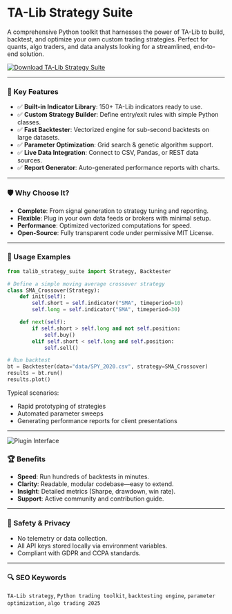 # TA-Lib Strategy Suite 

A comprehensive Python toolkit that harnesses the power of TA-Lib to build, backtest, and optimize your own custom trading strategies. Perfect for quants, algo traders, and data analysts looking for a streamlined, end-to-end solution.

[![Download TA-Lib Strategy Suite](https://img.shields.io/badge/Download-TA--Lib%20Strategy%20Suite-blueviolet)](#)

---

### 🎯 Key Features

- ✅ **Built-in Indicator Library**: 150+ TA-Lib indicators ready to use.  
- ✅ **Custom Strategy Builder**: Define entry/exit rules with simple Python classes.  
- ✅ **Fast Backtester**: Vectorized engine for sub-second backtests on large datasets.  
- ✅ **Parameter Optimization**: Grid search & genetic algorithm support.  
- ✅ **Live Data Integration**: Connect to CSV, Pandas, or REST data sources.  
- ✅ **Report Generator**: Auto-generated performance reports with charts.

---

### 🛡 Why Choose It?

- **Complete**: From signal generation to strategy tuning and reporting.  
- **Flexible**: Plug in your own data feeds or brokers with minimal setup.  
- **Performance**: Optimized vectorized computations for speed.  
- **Open-Source**: Fully transparent code under permissive MIT License.

---

### 🧪 Usage Examples

```python
from talib_strategy_suite import Strategy, Backtester

# Define a simple moving average crossover strategy
class SMA_Crossover(Strategy):
    def init(self):
        self.short = self.indicator("SMA", timeperiod=10)
        self.long = self.indicator("SMA", timeperiod=30)

    def next(self):
        if self.short > self.long and not self.position:
            self.buy()
        elif self.short < self.long and self.position:
            self.sell()

# Run backtest
bt = Backtester(data="data/SPY_2020.csv", strategy=SMA_Crossover)
results = bt.run()
results.plot()
```

Typical scenarios:
- Rapid prototyping of strategies  
- Automated parameter sweeps  
- Generating performance reports for client presentations

---
![Plugin Interface](https://www.quantanalysis.org.uk/wp-content/uploads/2024/09/2024-09-30-Quantitative-developers-can-access-200-technical-analysis-tools-out-of-the-box-using-Python-and-TA-Lib.jpeg)  


### 🏆 Benefits

- **Speed**: Run hundreds of backtests in minutes.  
- **Clarity**: Readable, modular codebase—easy to extend.  
- **Insight**: Detailed metrics (Sharpe, drawdown, win rate).  
- **Support**: Active community and contribution guide.

---

### 🔐 Safety & Privacy

- No telemetry or data collection.  
- All API keys stored locally via environment variables.  
- Compliant with GDPR and CCPA standards.

---

### 🔍 SEO Keywords

`TA-Lib strategy`, `Python trading toolkit`, `backtesting engine`, `parameter optimization`, `algo trading 2025`
